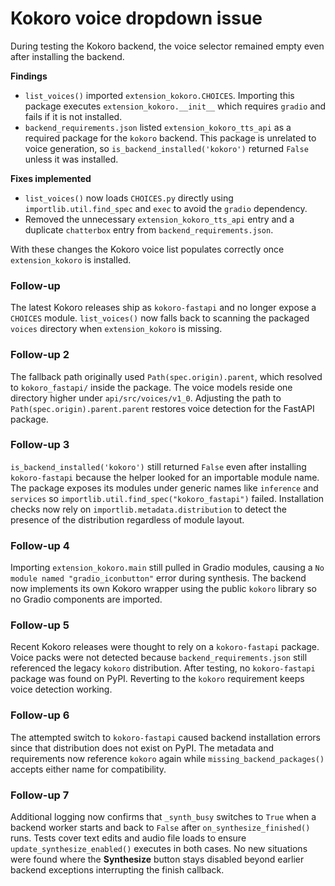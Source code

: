 # Kokoro voice dropdown issue

During testing the Kokoro backend, the voice selector remained empty even after installing the backend.

**Findings**
- `list_voices()` imported `extension_kokoro.CHOICES`. Importing this package executes `extension_kokoro.__init__` which requires `gradio` and fails if it is not installed.
- `backend_requirements.json` listed `extension_kokoro_tts_api` as a required package for the `kokoro` backend. This package is unrelated to voice generation, so `is_backend_installed('kokoro')` returned `False` unless it was installed.

**Fixes implemented**
- `list_voices()` now loads `CHOICES.py` directly using `importlib.util.find_spec` and `exec` to avoid the `gradio` dependency.
- Removed the unnecessary `extension_kokoro_tts_api` entry and a duplicate `chatterbox` entry from `backend_requirements.json`.

With these changes the Kokoro voice list populates correctly once `extension_kokoro` is installed.

### Follow-up

The latest Kokoro releases ship as `kokoro-fastapi` and no longer expose a
`CHOICES` module. `list_voices()` now falls back to scanning the packaged
`voices` directory when `extension_kokoro` is missing.

### Follow-up 2

The fallback path originally used `Path(spec.origin).parent`, which resolved to
`kokoro_fastapi/` inside the package. The voice models reside one directory
higher under `api/src/voices/v1_0`. Adjusting the path to
`Path(spec.origin).parent.parent` restores voice detection for the FastAPI
package.

### Follow-up 3

`is_backend_installed('kokoro')` still returned `False` even after installing
`kokoro-fastapi` because the helper looked for an importable module name.
The package exposes its modules under generic names like `inference` and
`services` so `importlib.util.find_spec("kokoro_fastapi")` failed.  Installation
checks now rely on `importlib.metadata.distribution` to detect the presence of
the distribution regardless of module layout.

### Follow-up 4

Importing `extension_kokoro.main` still pulled in Gradio modules, causing a `No module named "gradio_iconbutton"` error during synthesis. The backend now implements its own Kokoro wrapper using the public `kokoro` library so no Gradio components are imported.

### Follow-up 5

Recent Kokoro releases were thought to rely on a `kokoro-fastapi` package. Voice packs were not detected because `backend_requirements.json` still referenced the legacy `kokoro` distribution. After testing, no `kokoro-fastapi` package was found on PyPI. Reverting to the `kokoro` requirement keeps voice detection working.

### Follow-up 6

The attempted switch to `kokoro-fastapi` caused backend installation errors since that distribution does not exist on PyPI. The metadata and requirements now reference `kokoro` again while `missing_backend_packages()` accepts either name for compatibility.

### Follow-up 7

Additional logging now confirms that `_synth_busy` switches to `True` when a
backend worker starts and back to `False` after `on_synthesize_finished()` runs.
Tests cover text edits and audio file loads to ensure
`update_synthesize_enabled()` executes in both cases. No new situations were
found where the **Synthesize** button stays disabled beyond earlier backend
exceptions interrupting the finish callback.

